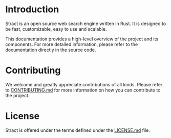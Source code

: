 # Introduction
Stract is an open source web search engine written in Rust. It is designed to be fast, customizable, easy to use and scalable.

This documentation provides a high-level overview of the project and its components. For more detailed information, please refer to the documentation directly in the source code.

# Contributing
We welcome and greatly appreciate contributions of all kinds. Please refer to [CONTRIBUTING.md](https://github.com/StractOrg/stract/blob/main/CONTRIBUTING.md) for more information on how you can contribute to the project.

# License
Stract is offered under the terms defined under the [LICENSE.md](https://github.com/StractOrg/stract/blob/main/LICENSE.md) file.
